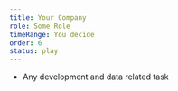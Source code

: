 ```yaml
---
title: Your Company
role: Some Role
timeRange: You decide
order: 6
status: play
---
```


<!--StartFragment-->

* Any development and data related task

<!--EndFragment-->
